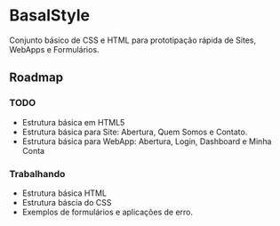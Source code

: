 # BasalStyle

Conjunto básico de CSS e HTML para prototipação rápida de Sites, WebApps e Formulários.

## Roadmap

### TODO
* Estrutura básica em HTML5
* Estrutura básica para Site: Abertura, Quem Somos e Contato.
* Estrutura básica para WebApp: Abertura, Login, Dashboard e Minha Conta


### Trabalhando
* Estrutura básica HTML
* Estrutura báscia do CSS
* Exemplos de formulários e aplicações de erro.